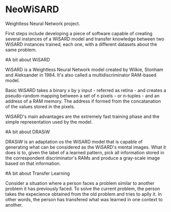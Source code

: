 # NeoWiSARD
Weightless Neural Network project.

First steps include developing a piece of software capable of creating several instances of a WiSARD model and transfer knowledge between two WiSARD instances trained, each one, with a different datasets about the same problem.

#A bit about WiSARD

WiSARD is a Weightless Neural Network model created by Wilkie, Stonham and Aleksander in 1984. It's also called a multidiscriminator RAM-based model.

Basic WiSARD takes a binary x by y input - referred as retina - and creates a pseudo-random mapping between a set of n pixels - or n-tuples - and an address of a RAM memory. The address if formed from the concatanation of the values stored in the pixels.

WiSARD's main advantages are the extremely fast training phase and the simple representation used by the model.

#A bit about DRASiW

DRASiW is an adaptation os the WiSARD model that is capable of generating what can be considered as the WiSARD's mental images. What it does is to, given the label of a learned pattern, pick all information stored in the correspondent discriminator's RAMs and produce a gray-scale image based on that information.

#A bit about Transfer Learning

Consider a situation where a person faces a problem similar to another problem it has previously faced. To solve the current problem, the person takes the expecience obtained from the old problem and tries to aplly it. In other words, the person has transfered what was learned in one context to another.
